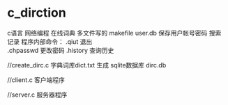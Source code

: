 # c_dirction
c语言 网络编程 在线词典
多文件写的 makefile
user.db 保存用户帐号密码 搜索记录
程序内部命令：
            .qiut 退出    
            .chpasswd 更改密码
            .history  查询历史

//create_dirc.c
  字典词库dict.txt 生成 sqlite数据库 dirc.db

//client.c
  客户端程序
  
//server.c
  服务器程序
  
